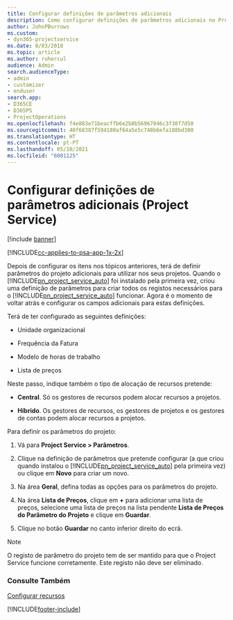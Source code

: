 ```yaml
---
title: Configurar definições de parâmetros adicionais
description: Como configurar definições de parâmetros adicionais no Project Service
author: JohnPBurrows
ms.custom:
- dyn365-projectservice
ms.date: 8/03/2018
ms.topic: article
ms.author: ruhercul
audience: Admin
search.audienceType:
- admin
- customizer
- enduser
search.app:
- D365CE
- D365PS
- ProjectOperations
ms.openlocfilehash: f4e883e71beacffb6e2b0b56967046c3f38f7d50
ms.sourcegitcommit: 40f68387f594180af64a5e5c748b6efa188bd300
ms.translationtype: HT
ms.contentlocale: pt-PT
ms.lasthandoff: 05/10/2021
ms.locfileid: "6001125"
---
```

# <a name="configure-additional-parameter-settings-project-service"></a>Configurar definições de parâmetros adicionais (Project Service)

[!include [banner](../includes/psa-now-project-operations.md)]

[!INCLUDE[cc-applies-to-psa-app-1x-2x](../includes/cc-applies-to-psa-app-1x-2x.md)]

Depois de configurar os itens nos tópicos anteriores, terá de definir parâmetros do projeto adicionais para utilizar nos seus projetos. Quando o [!INCLUDE[pn_project_service_auto](../includes/pn-project-service-auto.md)] foi instalado pela primeira vez, criou uma definição de parâmetros para criar todos os registos necessários para o [!INCLUDE[pn_project_service_auto](../includes/pn-project-service-auto.md)] funcionar. Agora é o momento de voltar atrás e configurar os campos adicionais para estas definições.  
  
 Terá de ter configurado as seguintes definições:  
  
-   Unidade organizacional  
  
-   Frequência da Fatura  
  
-   Modelo de horas de trabalho  
  
-   Lista de preços  
 
Neste passo, indique também o tipo de alocação de recursos pretende:  
  
- **Central**. Só os gestores de recursos podem alocar recursos a projetos.  
  
- **Híbrido**. Os gestores de recursos, os gestores de projetos e os gestores de contas podem alocar recursos a projetos.  
  
 
Para definir os parâmetros do projeto:  
  
1. Vá para **Project Service > Parâmetros**.  
  
2. Clique na definição de parâmetros que pretende configurar (a que criou quando instalou o [!INCLUDE[pn_project_service_auto](../includes/pn-project-service-auto.md)] pela primeira vez) ou clique em **Novo** para criar um novo.  
  
3. Na área **Geral**, defina todas as opções para os parâmetros do projeto.  
  
4. Na área **Lista de Preços**, clique em **+** para adicionar uma lista de preços, selecione uma lista de preços na lista pendente **Lista de Preços do Parâmetro do Projeto** e clique em **Guardar**.  
  
5. Clique no botão **Guardar** no canto inferior direito do ecrã.  

> [!NOTE]
> O registo de parâmetro do projeto tem de ser mantido para que o Project Service funcione corretamente. Este registo não deve ser eliminado.

### <a name="see-also"></a>Consulte Também  
 [Configurar recursos](../psa/set-up-resources.md)


[!INCLUDE[footer-include](../includes/footer-banner.md)]